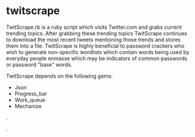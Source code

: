 twitscrape
==========
TwitScrape.rb is a ruby script which visits Twitter.com and grabs current trending topics. After grabbing these trending topics TwitScrape continues to download the most recent tweets mentioning those trends and stores them into a file.
TwitScrape is highly beneficial to password crackers who wish to generate non-specific wordlists which contain words being used by everyday people enmasse which may be indicators of common passwords or password "base" words.

TwitScrape depends on the following gems:

* Json
* Progress_bar
* Work_queue
* Mechanize


  
    
.



.
